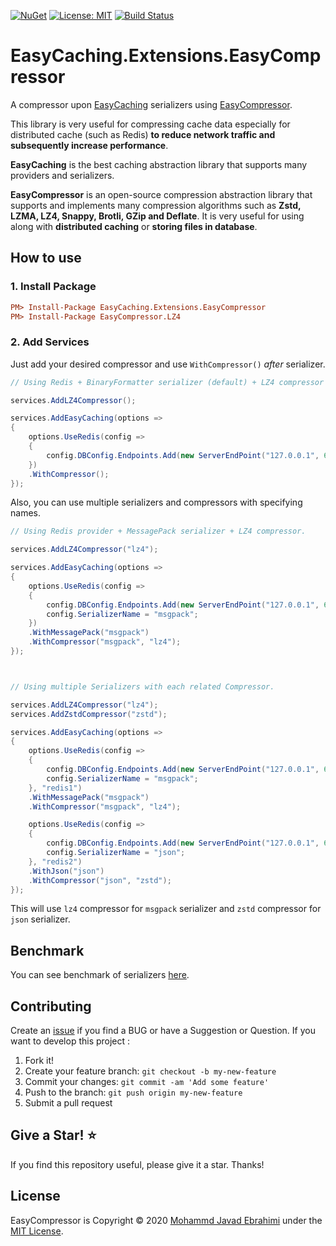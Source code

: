 [![NuGet](https://img.shields.io/nuget/v/EasyCaching.Extensions.EasyCompressor.svg)](https://www.nuget.org/packages/EasyCaching.Extensions.EasyCompressor)
[![License: MIT](https://img.shields.io/badge/License-MIT-brightgreen.svg)](https://opensource.org/licenses/MIT)
[![Build Status](https://github.com/mjebrahimi/EasyCompressor/workflows/.NET%20Core/badge.svg)](https://github.com/mjebrahimi/EasyCompressor)

# EasyCaching.Extensions.EasyCompressor

A compressor upon [EasyCaching](https://github.com/dotnetcore/EasyCaching) serializers using [EasyCompressor](https://github.com/mjebrahimi/EasyCompressor).

This library is very useful for compressing cache data especially for distributed cache (such as Redis) **to reduce network traffic and subsequently increase performance**.

**EasyCaching** is the best caching abstraction library that supports many providers and serializers.

**EasyCompressor** is an open-source compression abstraction library that supports and implements many compression algorithms such as **Zstd, LZMA, LZ4, Snappy, Brotli, GZip and Deflate**. It is very useful for using along with **distributed caching** or **storing files in database**.

## How to use

### 1. Install Package

```ini
PM> Install-Package EasyCaching.Extensions.EasyCompressor
PM> Install-Package EasyCompressor.LZ4
```

### 2. Add Services

Just add your desired compressor and use `WithCompressor()` *after* serializer.

```cs
// Using Redis + BinaryFormatter serializer (default) + LZ4 compressor

services.AddLZ4Compressor();

services.AddEasyCaching(options =>
{
	options.UseRedis(config =>
	{
		config.DBConfig.Endpoints.Add(new ServerEndPoint("127.0.0.1", 6379));
	})
	.WithCompressor();
});
```

Also, you can use multiple serializers and compressors with specifying names.

```cs
// Using Redis provider + MessagePack serializer + LZ4 compressor.

services.AddLZ4Compressor("lz4");

services.AddEasyCaching(options =>
{
	options.UseRedis(config =>
	{
		config.DBConfig.Endpoints.Add(new ServerEndPoint("127.0.0.1", 6379));
		config.SerializerName = "msgpack";
	})
	.WithMessagePack("msgpack")
	.WithCompressor("msgpack", "lz4");
});



// Using multiple Serializers with each related Compressor.

services.AddLZ4Compressor("lz4");
services.AddZstdCompressor("zstd");

services.AddEasyCaching(options =>
{
	options.UseRedis(config =>
	{
		config.DBConfig.Endpoints.Add(new ServerEndPoint("127.0.0.1", 6379));
		config.SerializerName = "msgpack";
	}, "redis1")
	.WithMessagePack("msgpack")
	.WithCompressor("msgpack", "lz4");

	options.UseRedis(config =>
	{
		config.DBConfig.Endpoints.Add(new ServerEndPoint("127.0.0.1", 6379));
		config.SerializerName = "json";
	}, "redis2")
	.WithJson("json")
	.WithCompressor("json", "zstd");
});
```

This will use `lz4` compressor for `msgpack` serializer and `zstd` compressor for `json` serializer.

## Benchmark

You can see benchmark of serializers [here](https://github.com/mjebrahimi/EasyCompressor#benchmark).

## Contributing

Create an [issue](https://github.com/mjebrahimi/EasyCompressor/issues/new) if you find a BUG or have a Suggestion or Question. If you want to develop this project :

1. Fork it!
2. Create your feature branch: `git checkout -b my-new-feature`
3. Commit your changes: `git commit -am 'Add some feature'`
4. Push to the branch: `git push origin my-new-feature`
5. Submit a pull request

## Give a Star! ⭐️

If you find this repository useful, please give it a star. Thanks!

## License

EasyCompressor is Copyright © 2020 [Mohammd Javad Ebrahimi](https://github.com/mjebrahimi) under the [MIT License](https://github.com/mjebrahimi/EasyCompressor/LICENSE).

